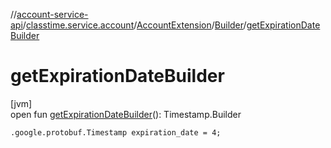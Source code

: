 //[account-service-api](../../../../index.md)/[classtime.service.account](../../index.md)/[AccountExtension](../index.md)/[Builder](index.md)/[getExpirationDateBuilder](get-expiration-date-builder.md)

# getExpirationDateBuilder

[jvm]\
open fun [getExpirationDateBuilder](get-expiration-date-builder.md)(): Timestamp.Builder

`.google.protobuf.Timestamp expiration_date = 4;`
